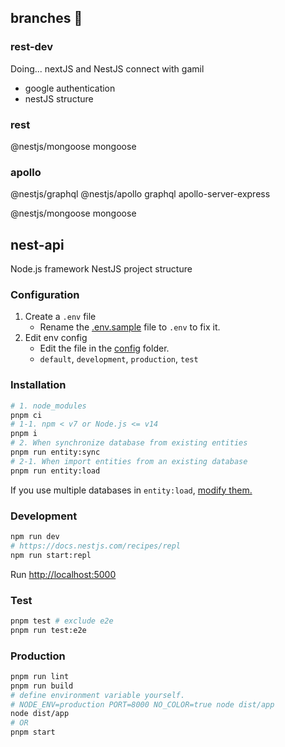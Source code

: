 ## branches 🦋

### rest-dev
Doing... nextJS and NestJS connect with gamil
- google authentication
- nestJS structure

### rest
@nestjs/mongoose mongoose

### apollo
@nestjs/graphql @nestjs/apollo graphql apollo-server-express

@nestjs/mongoose mongoose

## nest-api

Node.js framework NestJS project structure

### Configuration

1. Create a `.env` file
    - Rename the [.env.sample](.env.sample) file to `.env` to fix it.
2. Edit env config
    - Edit the file in the [config](src/config) folder.
    - `default`, `development`, `production`, `test`

### Installation

```sh
# 1. node_modules
pnpm ci
# 1-1. npm < v7 or Node.js <= v14
pnpm i
# 2. When synchronize database from existing entities
pnpm run entity:sync
# 2-1. When import entities from an existing database
pnpm run entity:load
```

If you use multiple databases in `entity:load`, [modify them.](bin/entity.ts#L45)

### Development

```sh
npm run dev
# https://docs.nestjs.com/recipes/repl
npm run start:repl
```

Run [http://localhost:5000](http://localhost:5000)

### Test

```sh
pnpm test # exclude e2e
pnpm run test:e2e
```

### Production

```sh
pnpm run lint
pnpm run build
# define environment variable yourself.
# NODE_ENV=production PORT=8000 NO_COLOR=true node dist/app
node dist/app
# OR
pnpm start
```
